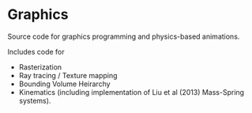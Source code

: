 # Graphics
Source code for graphics programming and physics-based animations.

Includes code for
* Rasterization
* Ray tracing / Texture mapping
* Bounding Volume Heirarchy
* Kinematics (including implementation of Liu et al (2013) Mass-Spring systems).
